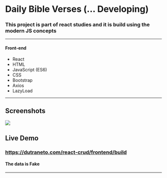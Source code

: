 # Daily Bible Verses (... Developing)

### This project is part of react studies and it is build using the modern JS concepts

---

#### Front-end

- React
- HTML
- JavaScript (ES6)
- CSS
- Bootstrap
- Axios
- LazyLoad

---

## Screenshots
![](build/static/media/daily-verses.gif)

## Live Demo

### https://dutraneto.com/react-crud/frontend/build

#### The data is Fake
---
